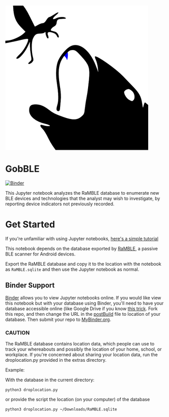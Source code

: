 ![GobBLE's Logo](https://github.com/VirusFriendly/GobBLE/blob/master/assets/GobBLE-logo.png)
# GobBLE

[![Binder](https://mybinder.org/badge_logo.svg)](https://mybinder.org/v2/gh/VirusFriendly/GobBLE/master)

This Jupyter notebook analyzes the RaMBLE database to enumerate new BLE devices and technologies that the analyst may wish to investigate, by reporting device indicators not previously recorded.

# Get Started

If you're unfamiliar with using Jupyter notebooks, [here's a simple tutorial](http://opentechschool.github.io/python-data-intro/core/notebook.html)

This notebook depends on the database exported by [RaMBLE](https://play.google.com/store/apps/details?id=com.contextis.android.BLEScanner), a passive BLE scanner for Android devices.

Export the RaMBLE database and copy it to the location with the notebook as `RaMBLE.sqlite` and then use the Jupyter notebook as normal.

## Binder Support

[Binder](https://mybinder.org/) allows you to view Jupyter notebooks online. If you would like view this notebook but with your database using Binder, you'll need to have your database accessible online (like Google Drive if you know [this trick](http://thebiobucket.blogspot.com/2011/10/how-to-link-to-google-docs-for-download.html). Fork this repo, and then change the URL in the [postBuild](https://github.com/VirusFriendly/GobBLE/blob/master/postBuild) file to location of your database. Then submit your repo to [MyBinder.org](https://mybinder.org/).

### CAUTION

The RaMBLE database contains location data, which people can use to track your whereabouts and possibly the location of your home, school, or workplace. If you're concerned about sharing your location data, run the droplocation.py provided in the extras directory.

Example:

With the database in the current directory:

```
python3 droplocation.py
```

or provide the script the location (on your computer) of the database

```
python3 droplocation.py ~/Downloads/RaMBLE.sqlite
```
